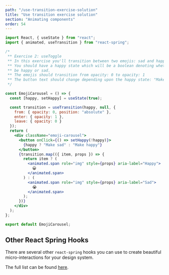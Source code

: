 ```yaml
---
path: "/use-transition-exercise-solution"
title: "Use transition exercise solution"
section: "Animating components"
order: 54
---
```


```jsx
import React, { useState } from "react";
import { animated, useTransition } from "react-spring";

/*
 ** Exercise 2: useToggle
 ** In this exercise you'll transition between two emojis: sad and happy
 ** You should have a happy state which will be a boolean denoting whether or not the emoji should
 ** be happy or sad.
 ** The emojis should transition from opacity: 0 to opacity: 1
 ** The button text should change depending upon the happy state: "Make sad" if currently happy and "Make happy" if currently sad
 */

const EmojiCarousel = () => {
  const [happy, setHappy] = useState(true);

  const transition = useTransition(happy, null, {
    from: { opacity: 0, position: "absolute" },
    enter: { opacity: 1 },
    leave: { opacity: 0 }
  });
  return (
    <div className="emoji-carousel">
      <button onClick={() => setHappy(!happy)}>
        {happy ? "Make sad" : "Make happy"}
      </button>
      {transition.map(({ item, props }) => {
        return item ? (
          <animated.span role="img" style={props} aria-label="Happy">
            😀
          </animated.span>
        ) : (
          <animated.span role="img" style={props} aria-label="Sad">
            😭
          </animated.span>
        );
      })}
    </div>
  );
};

export default EmojiCarousel;
```

## Other React Spring Hooks

There are several other `react-spring` hooks you can use to create beautiful micro-interactions for your design system.

The full list can be found [here](https://www.react-spring.io/docs/hooks/basics).
